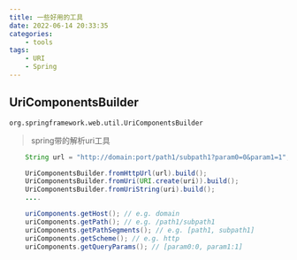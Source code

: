 ```yaml
---
title: 一些好用的工具
date: 2022-06-14 20:33:35
categories: 
	- tools
tags:
	- URI
	- Spring
---
```

## UriComponentsBuilder

`org.springframework.web.util.UriComponentsBuilder`

> spring带的解析uri工具

```java
    String url = "http://domain:port/path1/subpath1?param0=0&param1=1";

    UriComponentsBuilder.fromHttpUrl(url).build();
    UriComponentsBuilder.fromUri(URI.create(uri)).build();
    UriComponentsBuilder.fromUriString(uri).build();
    ....

    uriComponents.getHost(); // e.g. domain
    uriComponents.getPath(); // e.g. /path1/subpath1
    uriComponents.getPathSegments(); // e.g. [path1, subpath1]
    uriComponents.getScheme(); // e.g. http
    uriComponents.getQueryParams(); // [param0:0, param1:1]
```
